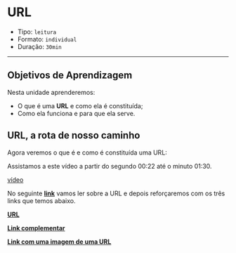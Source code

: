 # URL

- Tipo: `leitura`
- Formato: `individual`
- Duração: `30min`

***

## Objetivos de Aprendizagem

Nesta unidade aprenderemos:

- O que é uma **URL** e como ela é constituída;
- Como ela funciona e para que ela serve.

## URL, a rota de nosso caminho

Agora veremos o que é e como é constituída uma URL:

Assistamos a este vídeo a partir do segundo 00:22 até o minuto 01:30.

[vídeo](https://www.youtube.com/watch?v=BU6fzWxk9UM)

No seguinte **[link](https://pt.wikipedia.org/wiki/URL)** vamos ler sobre a URL e depois reforçaremos com os três links que temos abaixo.

**[URL](https://escuelitadeinternet.wordpress.com/2012/11/17/como-son-las-direcciones-web-interpretarla/)**

**[Link complementar](https://www.informatica-hoy.com.ar/aprender-informatica/Que-es-URL.php)**

**[Link com uma imagem de uma URL](http://aprendeenlinea.udea.edu.co/boa/contenidos.php/0bab1260b480d2dad49ef2516f2fdb61/18/estilo/aHR0cDovL2FwcmVuZGVlbmxpbmVhLnVkZWEuZWR1LmNvL2VzdGlsb3MvYXp1bF9jb3Jwb3JhdGl2by5jc3M=/1/contenido/)**
